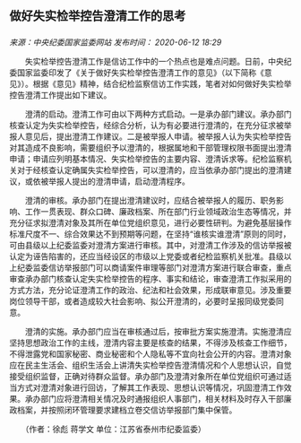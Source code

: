 ## 做好失实检举控告澄清工作的思考

### 

_来源：中央纪委国家监委网站_ _发布时间： 2020-06-12 18:29_

　　失实检举控告澄清工作是信访工作中的一个热点也是难点问题。日前，中央纪委国家监委印发了《关于做好失实检举控告澄清工作的意见》（以下简称《意见》）。根据《意见》精神，结合纪检监察信访工作实践，笔者对如何做好失实检举控告澄清工作提出如下建议。

　　澄清的启动。澄清工作可由以下两种方式启动。一是承办部门建议。承办部门核查认定为失实检举控告，经综合分析，认为有必要进行澄清的，在充分征求被举报人意见后，提出澄清工作建议。二是被举报人申请。被举报人认为失实检举控告对其造成不良影响，需要组织予以澄清的，根据属地和干部管理权限书面提出澄清申请；申请应列明基本情况、失实检举控告的主要内容、澄清诉求等。纪检监察机关对于经核查认定确属失实检举控告，可以澄清的，应当依承办部门提出的澄清建议，或依被举报人提出的澄清申请，启动澄清程序。

　　澄清的审核。承办部门在提出澄清建议时，应结合被举报人的履历、职务影响、工作一贯表现、群众口碑、廉政档案、所在部门行业领域政治生态等情况，并充分征求拟澄清对象及其所在单位党组织意见，进行必要性研判。为避免基层操作标准尺度不一、综合效果达不到预期等问题，在坚持“谁核实谁澄清”原则的同时，可由县级以上纪委监委对澄清方案进行审核。其中，对澄清工作涉及的信访举报被认定为诬告陷害的，还应当经设区的市级以上党委或者纪检监察机关批准。县级以上纪委监委信访举报部门可以商请案件审理等部门对澄清方案进行联合审查，重点审查承办部门核查认定失实检举控告的程序、事实和结论，审查澄清工作拟采用的方式方法，充分论证澄清工作的政治、纪法和社会效果，形成联审意见。涉及重要岗位领导干部，或者造成较大社会影响、拟公开澄清的，必要时呈报同级党委同意。

　　澄清的实施。承办部门应当在审核通过后，按审批方案实施澄清。实施澄清应坚持思想政治工作的主线，澄清内容主要是核查的结果，不得涉及核查工作细节，不得泄露党和国家秘密、商业秘密和个人隐私等不宜向社会公开的内容。澄清对象应在民主生活会、组织生活会上讲清失实检举控告澄清情况和个人思想认识，自觉接受组织监督，正确对待群众监督。承办部门及澄清对象所在单位党组织可通过适当方式对澄清对象进行回访，了解其工作表现、思想认识等情况，巩固澄清工作效果。承办部门应将澄清相关情况及时通报组织人事部门，相关材料及时存入干部廉政档案，并按照闭环管理要求建档立卷交信访举报部门集中保管。

　　（作者：徐彪 蒋学文 单位：江苏省泰州市纪委监委）